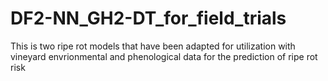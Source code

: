 # DF2-NN_GH2-DT_for_field_trials
This is two ripe rot models that have been adapted for utilization with vineyard envrionmental and phenological data for the prediction of ripe rot risk

